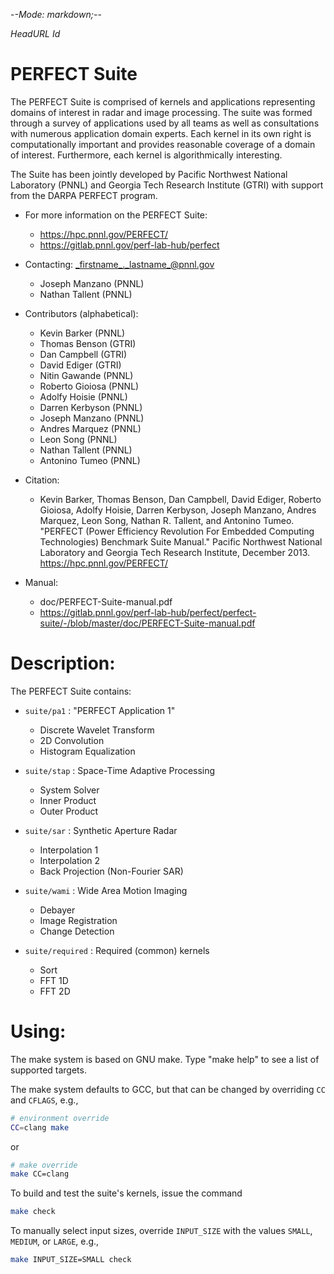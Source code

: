 -*-Mode: markdown;-*-

$HeadURL$
$Id$

PERFECT Suite
=============================================================================

The PERFECT Suite is comprised of kernels and applications
representing domains of interest in radar and image processing. The
suite was formed through a survey of applications used by all teams as
well as consultations with numerous application domain experts. Each
kernel in its own right is computationally important and provides
reasonable coverage of a domain of interest. Furthermore, each kernel
is algorithmically interesting.

The Suite has been jointly developed by Pacific Northwest National
Laboratory (PNNL) and Georgia Tech Research Institute (GTRI) with
support from the DARPA PERFECT program.

* For more information on the PERFECT Suite:
  - https://hpc.pnnl.gov/PERFECT/
  - https://gitlab.pnnl.gov/perf-lab-hub/perfect


* Contacting: _firstname_._lastname_@pnnl.gov
  - Joseph Manzano (PNNL)
  - Nathan Tallent (PNNL)


* Contributors (alphabetical):
  - Kevin Barker (PNNL)
  - Thomas Benson (GTRI)
  - Dan Campbell (GTRI)
  - David Ediger (GTRI)
  - Nitin Gawande (PNNL)
  - Roberto Gioiosa (PNNL)
  - Adolfy Hoisie (PNNL)
  - Darren Kerbyson (PNNL)
  - Joseph Manzano (PNNL)
  - Andres Marquez (PNNL)
  - Leon Song (PNNL)
  - Nathan Tallent (PNNL)
  - Antonino Tumeo (PNNL)


* Citation:
  - Kevin Barker, Thomas Benson, Dan Campbell, David Ediger, Roberto Gioiosa, Adolfy Hoisie, Darren Kerbyson, Joseph Manzano, Andres Marquez, Leon Song, Nathan R. Tallent, and Antonino Tumeo.  "PERFECT (Power Efficiency Revolution For Embedded Computing Technologies) Benchmark Suite Manual." Pacific Northwest National Laboratory and Georgia Tech Research Institute, December 2013. https://hpc.pnnl.gov/PERFECT/


* Manual:
  - doc/PERFECT-Suite-manual.pdf
  - https://gitlab.pnnl.gov/perf-lab-hub/perfect/perfect-suite/-/blob/master/doc/PERFECT-Suite-manual.pdf


Description:
=============================================================================

The PERFECT Suite contains:

- `suite/pa1` : "PERFECT Application 1"
  - Discrete Wavelet Transform
  - 2D Convolution
  - Histogram Equalization

- `suite/stap`  : Space-Time Adaptive Processing
  - System Solver
  - Inner Product
  - Outer Product

- `suite/sar` : Synthetic Aperture Radar
  - Interpolation 1
  - Interpolation 2
  - Back Projection (Non-Fourier SAR)

- `suite/wami` : Wide Area Motion Imaging
  - Debayer
  - Image Registration
  - Change Detection

- `suite/required` : Required (common) kernels
  - Sort
  - FFT 1D
  - FFT 2D


Using:
=============================================================================

The make system is based on GNU make.  Type "make help" to see a list of
supported targets.

The make system defaults to GCC, but that can be changed by overriding
`CC` and `CFLAGS`, e.g.,
  ```sh
  # environment override
  CC=clang make
  ```
or
  ```sh
  # make override
  make CC=clang
  ```

To build and test the suite's kernels, issue the command
  ```sh
  make check
  ```
To manually select input sizes, override `INPUT_SIZE` with the values
`SMALL`, `MEDIUM`, or `LARGE`, e.g.,
  ```sh
  make INPUT_SIZE=SMALL check
  ```


